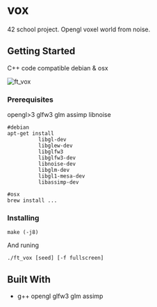 # vox

42 school project. Opengl voxel world from noise.

## Getting Started

C++ code compatible debian & osx

![ft_vox](https://github.com/Denis2222/vox/blob/master/example/ft_vox.gif?raw=true)

### Prerequisites

opengl>3 glfw3 glm assimp libnoise

```
#debian
apt-get install
          libgl-dev
          libglew-dev
          libglfw3
          libglfw3-dev
          libnoise-dev
          libglm-dev
          libgl1-mesa-dev
          libassimp-dev
          
#osx
brew install ...
```

### Installing


```
make (-j8)
```

And runing

```
./ft_vox [seed] [-f fullscreen]
```

## Built With

* g++ opengl glfw3 glm assimp
